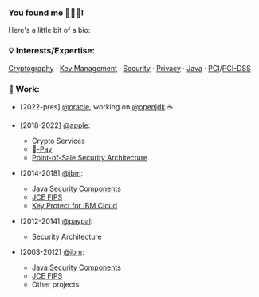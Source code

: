 ### You found me 👨🏻‍💻!
Here's a little bit of a bio: 
<br/>

### 💡 Interests/Expertise:
[Cryptography](https://github.com/topics/cryptography) &middot; [Key Management](https://github.com/topics/key-management) &middot; [Security](https://github.com/topics/security) &middot; [Privacy](https://github.com/topics/privacy) &middot; [Java](https://github.com/topics/java) &middot; [PCI](https://github.com/topics/pci)/[PCI-DSS](https://github.com/topics/pci-dss) 
<br/>

### 🏢 Work:

  - [2022-pres] [@oracle](https://github.com/oracle), working on [@openjdk](https://github.com/openjdk) ☕️

- [2018-2022] [@apple](https://github.com/apple):
  - Crypto Services 
  - [-Pay](https://www.apple.com/apple-pay/)
  - [Point-of-Sale Security Architecture](https://www.apple.com/retail/)
- [2014-2018] [@ibm](https://github.com/IBM):
  - [Java Security Components](https://www.ibm.com/docs/en/sdk-java-technology/8?topic=security-guide)
  - [JCE FIPS](https://www.ibm.com/docs/en/sdk-java-technology/8?topic=guide-ibmjcefips-provider)
  - [Key Protect for IBM Cloud](https://www.ibm.com/cloud/key-protect)
- [2012-2014] [@paypal](https://github.com/paypal):
  - Security Architecture
- [2003-2012] [@ibm](https://github.com/IBM):
  - [Java Security Components](https://www.ibm.com/docs/en/sdk-java-technology/8?topic=security-guide)
  - [JCE FIPS](https://www.ibm.com/docs/en/sdk-java-technology/8?topic=guide-ibmjcefips-provider)
  - Other projects
